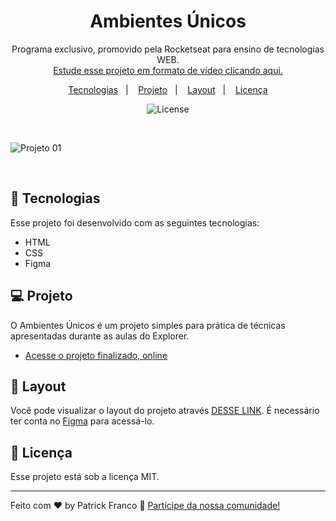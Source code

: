 <h1 align="center"> Ambientes Únicos </h1>

<p align="center">
Programa exclusivo, promovido pela Rocketseat para ensino de tecnologias WEB. <br/>
<a href="https://lp.rocketseat.com.br/devlinks/inscricao?utm_source=github&utm_medium=descricao&utm_campaign=capture-devlinks&utm_term=organic&utm_content=descricao-github-mayk-brito">Estude esse projeto em formato de vídeo clicando aqui.</a>
</p>

<p align="center">
  <a href="#-tecnologias">Tecnologias</a>&nbsp;&nbsp;&nbsp;|&nbsp;&nbsp;&nbsp;
  <a href="#-projeto">Projeto</a>&nbsp;&nbsp;&nbsp;|&nbsp;&nbsp;&nbsp;
  <a href="#-layout">Layout</a>&nbsp;&nbsp;&nbsp;|&nbsp;&nbsp;&nbsp;
  <a href="#memo-licença">Licença</a>
</p>

<p align="center">
  <img alt="License" src="https://img.shields.io/static/v1?label=license&message=MIT&color=49AA26&labelColor=000000">
</p>

<br>

![Projeto 01](https://github.com/patrickxfranco/ambientes-unicos/assets/52086621/659a5456-5c59-4386-9a51-a3846280b36f)

<br>

## 🚀 Tecnologias

Esse projeto foi desenvolvido com as seguintes tecnologias:

- HTML
- CSS
- Figma

## 💻 Projeto

O Ambientes Únicos é um projeto simples para prática de técnicas apresentadas durante as aulas do Explorer.

- [Acesse o projeto finalizado, online](https://patrickxfranco.github.io/ambientes-unicos/)

## 🔖 Layout

Você pode visualizar o layout do projeto através [DESSE LINK](https://www.figma.com/file/BXB3VYF2QchxnU8NOy8yAO/Explorer---Projeto-01-(Copy)?type=design&node-id=1%3A2&mode=design&t=iHLIoQTVw78Bh9IG-1). É necessário ter conta no [Figma](https://figma.com) para acessá-lo.

## :memo: Licença

Esse projeto está sob a licença MIT.

---

Feito com ♥ by Patrick Franco :wave: [Participe da nossa comunidade!](https://discord.gg/rocketseat)

